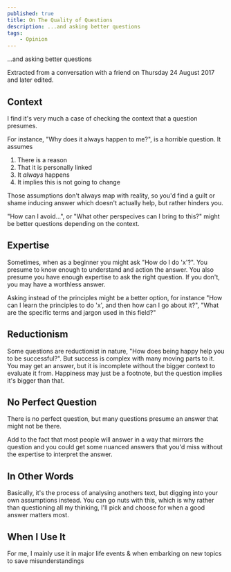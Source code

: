 ```yaml
---
published: true
title: On The Quality of Questions
description: ...and asking better questions
tags: 
    - Opinion
---
```


...and asking better questions

Extracted from a conversation with a friend on Thursday 24 August 2017 and later edited.

## Context

I find it's very much a case of checking the context that a question presumes.

For instance, "Why does it always happen to me?", is a horrible question. It assumes
 1. There is a reason
 2. That it is personally linked
 3. It *always* happens
 4. It implies this is not going to change

Those assumptions don't always map with reality, so you'd find a guilt or shame inducing answer which doesn't actually help, but rather hinders you.

"How can I avoid...", or "What other perspecives can I bring to this?" might be better questions depending on the context.



## Expertise

Sometimes, when as a beginner you might ask "How do I do 'x'?". You presume to know enough to understand and action the answer. You also presume you have enough expertise to ask the right question. If you don't, you may have a worthless answer.

Asking instead of the principles might be a better option, for instance "How can I learn the principles to do 'x', and then how can I go about it?", "What are the specific terms and jargon used in this field?"



## Reductionism

Some questions are reductionist in nature, "How does being happy help you to be successful?". But success is complex with many moving parts to it. You may get an answer, but it is incomplete without the bigger context to evaluate it from. Happiness may just be a footnote, but the question implies it's bigger than that.



## No Perfect Question

There is no perfect question, but many questions presume an answer that might not be there. 

Add to the fact that most people will answer in a way that mirrors the question and you could get some nuanced answers that you'd miss without the expertise to interpret the answer.



## In Other Words

Basically, it's the process of analysing anothers text, but digging into your own assumptions instead. You can go nuts with this, which is why rather than questioning all my thinking, I'll pick and choose for when a good answer matters most. 


## When I Use It

For me, I mainly use it in major life events & when embarking on new topics to save misunderstandings